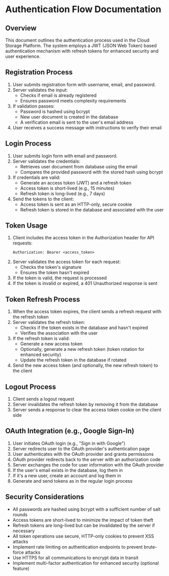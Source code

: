 # Authentication Flow Documentation

## Overview

This document outlines the authentication process used in the Cloud Storage Platform. The system employs a JWT (JSON Web Token) based authentication mechanism with refresh tokens for enhanced security and user experience.

## Registration Process

1. User submits registration form with username, email, and password.
2. Server validates the input:
   - Checks if email is already registered
   - Ensures password meets complexity requirements
3. If validation passes:
   - Password is hashed using bcrypt
   - New user document is created in the database
   - A verification email is sent to the user's email address
4. User receives a success message with instructions to verify their email

## Login Process

1. User submits login form with email and password.
2. Server validates the credentials:
   - Retrieves user document from database using the email
   - Compares the provided password with the stored hash using bcrypt
3. If credentials are valid:
   - Generate an access token (JWT) and a refresh token
   - Access token is short-lived (e.g., 15 minutes)
   - Refresh token is long-lived (e.g., 7 days)
4. Send the tokens to the client:
   - Access token is sent as an HTTP-only, secure cookie
   - Refresh token is stored in the database and associated with the user

## Token Usage

1. Client includes the access token in the Authorization header for API requests:
   ```
   Authorization: Bearer <access_token>
   ```
2. Server validates the access token for each request:
   - Checks the token's signature
   - Ensures the token hasn't expired
3. If the token is valid, the request is processed
4. If the token is invalid or expired, a 401 Unauthorized response is sent

## Token Refresh Process

1. When the access token expires, the client sends a refresh request with the refresh token
2. Server validates the refresh token:
   - Checks if the token exists in the database and hasn't expired
   - Verifies the association with the user
3. If the refresh token is valid:
   - Generate a new access token
   - Optionally, generate a new refresh token (token rotation for enhanced security)
   - Update the refresh token in the database if rotated
4. Send the new access token (and optionally, the new refresh token) to the client

## Logout Process

1. Client sends a logout request
2. Server invalidates the refresh token by removing it from the database
3. Server sends a response to clear the access token cookie on the client side

## OAuth Integration (e.g., Google Sign-In)

1. User initiates OAuth login (e.g., "Sign in with Google")
2. Server redirects user to the OAuth provider's authentication page
3. User authenticates with the OAuth provider and grants permissions
4. OAuth provider redirects back to the server with an authorization code
5. Server exchanges the code for user information with the OAuth provider
6. If the user's email exists in the database, log them in
7. If it's a new user, create an account and log them in
8. Generate and send tokens as in the regular login process

## Security Considerations

- All passwords are hashed using bcrypt with a sufficient number of salt rounds
- Access tokens are short-lived to minimize the impact of token theft
- Refresh tokens are long-lived but can be invalidated by the server if necessary
- All token operations use secure, HTTP-only cookies to prevent XSS attacks
- Implement rate limiting on authentication endpoints to prevent brute-force attacks
- Use HTTPS for all communications to encrypt data in transit
- Implement multi-factor authentication for enhanced security (optional feature)
